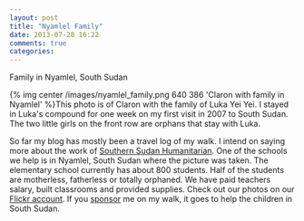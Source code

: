 ```yaml
---
layout: post
title: "Nyamlel Family"
date: 2013-07-28 16:22
comments: true
categories: 
---
```

Family in Nyamlel, South Sudan

{% img center /images/nyamlel_family.png 640 386 'Claron with family in Nyamlel' %}This photo is of Claron with the family of Luka Yei Yei.  I stayed in Luka's compound for one week on my first visit in 2007 to South Sudan.  The two little girls on the front row are orphans that stay with Luka.

So far my blog has mostly been a travel log of my walk.  I intend on saying more about the work of [Southern Sudan Humanitarian](http://www.sudanhelp.org/).  One of the schools we help is in Nyamlel, South Sudan where the picture was taken.  The elementary school currently has about 800 students.  Half of the students are motherless, fatherless or totally orphaned.  We have paid teachers salary, built classrooms and provided supplies.  Check out our photos on our [Flickr account](http://www.flickr.com/photos/sudanhelp/).  If you [sponsor](./donate) me on my walk, it goes to help the children in South Sudan.